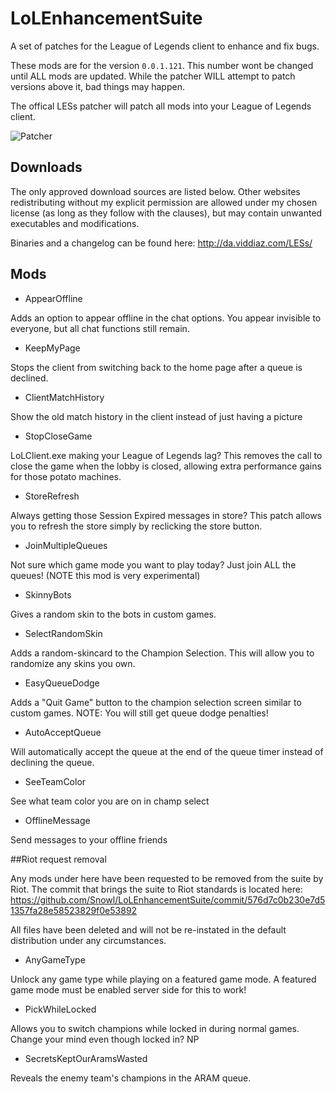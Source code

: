 LoLEnhancementSuite
==================

A set of patches for the League of Legends client to enhance and fix bugs.

These mods are for the version `0.0.1.121`. This number wont be changed until ALL mods are updated. While the patcher WILL attempt to patch versions above it, bad things may happen.

The offical LESs patcher will patch all mods into your League of Legends client.

![Patcher](http://puu.sh/8Qtz3.png)

## Downloads

The only approved download sources are listed below. Other websites redistributing without my explicit permission are allowed under my chosen license (as long as they follow with the clauses), but may contain unwanted executables and modifications.

Binaries and a changelog can be found here: http://da.viddiaz.com/LESs/

## Mods

* AppearOffline

Adds an option to appear offline in the chat options. You appear invisible to everyone, but all chat functions still remain.

* KeepMyPage

Stops the client from switching back to the home page after a queue is declined.

* ClientMatchHistory

Show the old match history in the client instead of just having a picture

* StopCloseGame

LoLClient.exe making your League of Legends lag? This removes the call to close the game when the lobby is closed, allowing extra performance gains for those potato machines.

* StoreRefresh

Always getting those Session Expired messages in store? This patch allows you to refresh the store simply by reclicking the store button.

* JoinMultipleQueues

Not sure which game mode you want to play today? Just join ALL the queues! (NOTE this mod is very experimental)

* SkinnyBots

Gives a random skin to the bots in custom games.

* SelectRandomSkin

Adds a random-skincard to the Champion Selection. This will allow you to randomize any skins you own.

* EasyQueueDodge

Adds a "Quit Game" button to the champion selection screen similar to custom games. NOTE: You will still get queue dodge penalties!

* AutoAcceptQueue

Will automatically accept the queue at the end of the queue timer instead of declining the queue.

* SeeTeamColor

See what team color you are on in champ select

* OfflineMessage

Send messages to your offline friends

##Riot request removal

Any mods under here have been requested to be removed from the suite by Riot. The commit that brings the suite to Riot standards is located here: https://github.com/Snowl/LoLEnhancementSuite/commit/576d7c0b230e7d51357fa28e58523829f0e53892

All files have been deleted and will not be re-instated in the default distribution under any circumstances.

* AnyGameType

Unlock any game type while playing on a featured game mode. A featured game mode must be enabled server side for this to work!

* PickWhileLocked

Allows you to switch champions while locked in during normal games. Change your mind even though locked in? NP

* SecretsKeptOurAramsWasted

Reveals the enemy team's champions in the ARAM queue.
